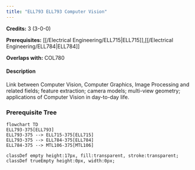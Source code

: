 ```yaml
---
title: "ELL793 ELL793 Computer Vision"
---
```

**Credits:** 3 (3-0-0)

**Prerequisites:** [[/Electrical Engineering/ELL715|ELL715]],[[/Electrical Engineering/ELL784|ELL784]]

**Overlaps with:** COL780

#### Description
Link between Computer Vision, Computer Graphics, Image Processing and related fields; feature extraction; camera models; multi-view geometry; applications of Computer Vision in day-to-day life.

### Prerequisite Tree

```mermaid
flowchart TD
ELL793-375[ELL793]
ELL793-375 --> ELL715-375[ELL715]
ELL793-375 --> ELL784-375[ELL784]
ELL784-375 --> MTL106-375[MTL106]

classDef empty height:17px, fill:transparent, stroke:transparent;
classDef trueEmpty height:0px, width:0px;
```